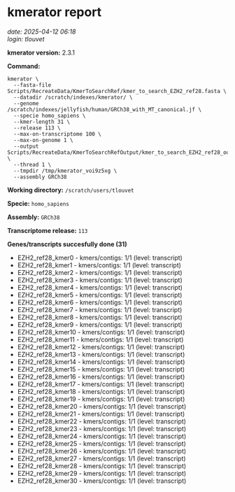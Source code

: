 # kmerator report
*date: 2025-04-12 06:18*  
*login: tlouvet*

**kmerator version:** 2.3.1

**Command:**

```
kmerator \
  --fasta-file Scripts/RecreateData/KmerToSearchRef/kmer_to_search_EZH2_ref28.fasta \
  --datadir /scratch/indexes/kmerator/ \
  --genome /scratch/indexes/jellyfish/human/GRCh38_with_MT_canonical.jf \
  --specie homo_sapiens \
  --kmer-length 31 \
  --release 113 \
  --max-on-transcriptome 100 \
  --max-on-genome 1 \
  --output Scripts/RecreateData/KmerToSearchRefOutput/kmer_to_search_EZH2_ref28_output \
  --thread 1 \
  --tmpdir /tmp/kmerator_voi9z5xg \
  --assembly GRCh38
```

**Working directory:** `/scratch/users/tlouvet`

**Specie:** `homo_sapiens`

**Assembly:** `GRCh38`

**Transcriptome release:** `113`

**Genes/transcripts succesfully done (31)**

- EZH2_ref28_kmer0 - kmers/contigs: 1/1 (level: transcript)
- EZH2_ref28_kmer1 - kmers/contigs: 1/1 (level: transcript)
- EZH2_ref28_kmer2 - kmers/contigs: 1/1 (level: transcript)
- EZH2_ref28_kmer3 - kmers/contigs: 1/1 (level: transcript)
- EZH2_ref28_kmer4 - kmers/contigs: 1/1 (level: transcript)
- EZH2_ref28_kmer5 - kmers/contigs: 1/1 (level: transcript)
- EZH2_ref28_kmer6 - kmers/contigs: 1/1 (level: transcript)
- EZH2_ref28_kmer7 - kmers/contigs: 1/1 (level: transcript)
- EZH2_ref28_kmer8 - kmers/contigs: 1/1 (level: transcript)
- EZH2_ref28_kmer9 - kmers/contigs: 1/1 (level: transcript)
- EZH2_ref28_kmer10 - kmers/contigs: 1/1 (level: transcript)
- EZH2_ref28_kmer11 - kmers/contigs: 1/1 (level: transcript)
- EZH2_ref28_kmer12 - kmers/contigs: 1/1 (level: transcript)
- EZH2_ref28_kmer13 - kmers/contigs: 1/1 (level: transcript)
- EZH2_ref28_kmer14 - kmers/contigs: 1/1 (level: transcript)
- EZH2_ref28_kmer15 - kmers/contigs: 1/1 (level: transcript)
- EZH2_ref28_kmer16 - kmers/contigs: 1/1 (level: transcript)
- EZH2_ref28_kmer17 - kmers/contigs: 1/1 (level: transcript)
- EZH2_ref28_kmer18 - kmers/contigs: 1/1 (level: transcript)
- EZH2_ref28_kmer19 - kmers/contigs: 1/1 (level: transcript)
- EZH2_ref28_kmer20 - kmers/contigs: 1/1 (level: transcript)
- EZH2_ref28_kmer21 - kmers/contigs: 1/1 (level: transcript)
- EZH2_ref28_kmer22 - kmers/contigs: 1/1 (level: transcript)
- EZH2_ref28_kmer23 - kmers/contigs: 1/1 (level: transcript)
- EZH2_ref28_kmer24 - kmers/contigs: 1/1 (level: transcript)
- EZH2_ref28_kmer25 - kmers/contigs: 1/1 (level: transcript)
- EZH2_ref28_kmer26 - kmers/contigs: 1/1 (level: transcript)
- EZH2_ref28_kmer27 - kmers/contigs: 1/1 (level: transcript)
- EZH2_ref28_kmer28 - kmers/contigs: 1/1 (level: transcript)
- EZH2_ref28_kmer29 - kmers/contigs: 1/1 (level: transcript)
- EZH2_ref28_kmer30 - kmers/contigs: 1/1 (level: transcript)
